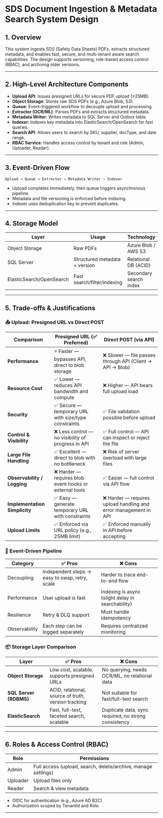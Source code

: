# SDS Document Ingestion & Metadata Search System Design

## 1. Overview
This system ingests SDS (Safety Data Sheets) PDFs, extracts structured metadata, and enables fast, secure, and multi-tenant aware search capabilities. The design supports versioning, role-based access control (RBAC), and archiving older versions.

---

## 2. High-Level Architecture Components

- **Upload API**: Issues presigned URLs for secure PDF upload (≤25MB).
- **Object Storage**: Stores raw SDS PDFs (e.g., Azure Blob, S3).
- **Queue**: Event-triggered workflow to decouple upload and processing.
- **Extractor (OCR/ML)**: Parses PDFs and extracts structured metadata.
- **Metadata Writer**: Writes metadata to SQL Server and Outbox table.
- **Indexer**: Indexes key metadata into ElasticSearch/OpenSearch for fast queries.
- **Search API**: Allows users to search by SKU, supplier, docType, and date range.
- **RBAC Service**: Handles access control by tenant and role (Admin, Uploader, Reader).

---

## 3. Event-Driven Flow

```text
Upload → Queue → Extractor → Metadata Writer → Indexer
```

- Upload completes immediately, then queue triggers asynchronous pipeline.
- Metadata and file versioning is enforced before indexing.
- Indexer uses deduplication key to prevent duplicates.

---

## 4. Storage Model

| Layer                   | Usage                         | Technology            |
|------------------------|-------------------------------|------------------------|
| Object Storage         | Raw PDFs                      | Azure Blob / AWS S3   |
| SQL Server             | Structured metadata + version | Relational DB (ACID)  |
| ElasticSearch/OpenSearch | Fast search/filter/indexing  | Secondary search index|

---

## 5. Trade-offs & Justifications

### 📤 Upload: Presigned URL vs Direct POST

| Comparison                  | **Presigned URL (✅ Preferred)**                                         | **Direct POST (via API)**                                                |
|-----------------------------|---------------------------------------------------------------------------|------------------------------------------------------------------------------|
| **Performance**            | ⚡ Faster — bypasses API, direct to blob storage                        | ❌ Slower — file passes through API (Client → API → Blob)               |
| **Resource Cost**          | ✅ Lower — reduces API bandwidth and compute                            | ❌ Higher — API bears full upload load                                  |
| **Security**               | ✅ Secure — temporary URL with size/type constraints                    | ✅ File validation possible before upload                               |
| **Control & Visibility**   | ❌ Less control — no visibility of progress in API                      | ✅ Full control — API can inspect or reject the file                    |
| **Large File Handling**    | ✅ Excellent — direct to blob with no bottleneck                        | ❌ Risk of server overload with large files                             |
| **Observability / Logging**| ❌ Harder — requires blob event hooks or external tools                | ✅ Easier — full control via API flow                                   |
| **Implementation Simplicity** | ✅ Easy — generate temporary URL with constraints                     | ❌ Harder — requires upload handling and error management in API        |
| **Upload Limits**          | ✅ Enforced via URL policy (e.g., 25MB limit)                           | ✅ Enforced manually in API before accepting                            |

### 🔄 Event-Driven Pipeline

| Category              | ✅ Pros                                                            | ❌ Cons                                                       |
|----------------------|-------------------------------------------------------------------|----------------------------------------------------------------|
| Decoupling           | Independent steps → easy to swap, retry, scale                    | Harder to trace end-to-end flow                                |
| Performance          | User upload is fast                                                | Indexing is async (slight delay in searchability)              |
| Resilience           | Retry & DLQ support                                                | Must handle idempotency                                        |
| Observability        | Each step can be logged separately                                 | Requires centralized monitoring                                |

### 📦 Storage Layer Comparison

| Layer                   | ✅ Pros                                                        | ❌ Cons                                                                |
|------------------------|---------------------------------------------------------------|------------------------------------------------------------------------|
| **Object Storage**     | Low cost, scalable, supports presigned URLs                  | No querying, needs OCR/ML, no relational data                        |
| **SQL Server (RDBMS)** | ACID, relational, source of truth, version tracking          | Not suitable for fast/full-text search                              |
| **ElasticSearch**      | Fast, full-text, faceted search, scalable                    | Duplicate data, sync required, no strong consistency                 |

---

## 6. Roles & Access Control (RBAC)

| Role      | Permissions                                                      |
|-----------|------------------------------------------------------------------|
| Admin     | Full access (upload, search, delete/archive, manage settings)   |
| Uploader  | Upload files only                                               |
| Reader    | Search & view metadata                                          |

- OIDC for authentication (e.g., Azure AD B2C)
- Authorization scoped by TenantId and Role.

---

